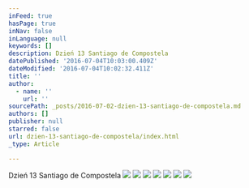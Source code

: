 ```yaml
---
inFeed: true
hasPage: true
inNav: false
inLanguage: null
keywords: []
description: Dzień 13 Santiago de Compostela
datePublished: '2016-07-04T10:03:00.409Z'
dateModified: '2016-07-04T10:02:32.411Z'
title: ''
author:
  - name: ''
    url: ''
sourcePath: _posts/2016-07-02-dzien-13-santiago-de-compostela.md
authors: []
publisher: null
starred: false
url: dzien-13-santiago-de-compostela/index.html
_type: Article

---
```

Dzień 13 Santiago de Compostela
![](https://the-grid-user-content.s3-us-west-2.amazonaws.com/82aef296-dc50-4dc5-8f5a-070cd10fbf1f.jpg)
![](https://the-grid-user-content.s3-us-west-2.amazonaws.com/e77c1427-6ee0-48d0-a943-4dc91316c161.jpg)
![](https://the-grid-user-content.s3-us-west-2.amazonaws.com/21329601-4c1a-4f95-9d32-dfeb58c4b0b2.jpg)
![](https://the-grid-user-content.s3-us-west-2.amazonaws.com/8312f8d2-95d3-4a75-a7f8-adc63721e30b.jpg)
![](https://the-grid-user-content.s3-us-west-2.amazonaws.com/256a61f5-e252-4a74-9452-cdfcdc1815cb.jpg)
![](https://s3-us-west-2.amazonaws.com/the-grid-img/p/dcf646c778f9400982d9a0b791524d0b1085e005.jpg)
![](https://imgflo.herokuapp.com/graph/vahj1ThiexotieMo/927f71fe6b4d8549f5e96dfedaed9442/croprotate.jpg?cropheight=2816&cropwidth=2112&degrees=-270&input=https%3A%2F%2Fthe-grid-user-content.s3-us-west-2.amazonaws.com%2Ff6e446ec-c5aa-4c6a-bb54-6732816f871b.jpg&x=0&y=0)